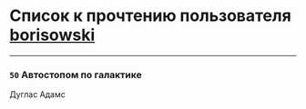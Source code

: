# Список к прочтению пользователя [borisowski](http://vk.com/id12502023)
---

### `50` Автостопом по галактике
Дуглас Адамс

